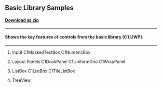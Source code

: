 ## Basic Library Samples
#### [Download as zip](https://downgit.github.io/#/home?url=https://github.com/GrapeCity/ComponentOne-UWP-Samples/tree/master/C1.UWP/CS/BasicLibrarySamples)
____
#### Shows the key features of controls from the basic library (C1.UWP).
____
1) Input
   C1MaskedTextBox
   C1NumericBox

2) Layout Panels
   C1DockPanel
   C1UniformGrid
   C1WrapPanel

3) ListBox
   C1ListBox
   C1TileListBox

4) TreeView
